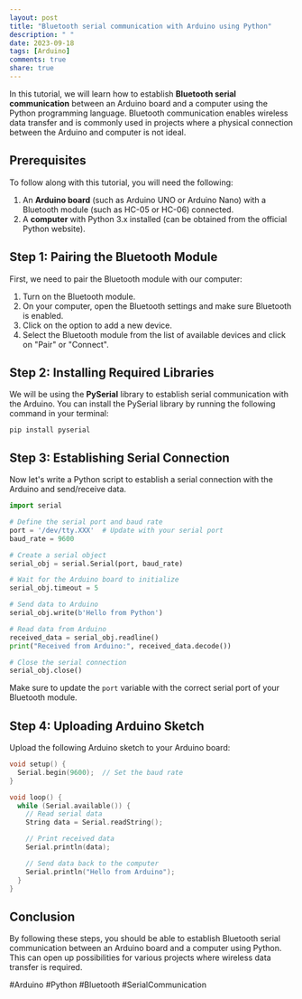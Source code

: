 ```yaml
---
layout: post
title: "Bluetooth serial communication with Arduino using Python"
description: " "
date: 2023-09-18
tags: [Arduino]
comments: true
share: true
---
```


In this tutorial, we will learn how to establish **Bluetooth serial communication** between an Arduino board and a computer using the Python programming language. Bluetooth communication enables wireless data transfer and is commonly used in projects where a physical connection between the Arduino and computer is not ideal.

## Prerequisites

To follow along with this tutorial, you will need the following:

1. An **Arduino board** (such as Arduino UNO or Arduino Nano) with a Bluetooth module (such as HC-05 or HC-06) connected.
2. A **computer** with Python 3.x installed (can be obtained from the official Python website).

## Step 1: Pairing the Bluetooth Module

First, we need to pair the Bluetooth module with our computer:

1. Turn on the Bluetooth module.
2. On your computer, open the Bluetooth settings and make sure Bluetooth is enabled.
3. Click on the option to add a new device.
4. Select the Bluetooth module from the list of available devices and click on "Pair" or "Connect".

## Step 2: Installing Required Libraries

We will be using the **PySerial** library to establish serial communication with the Arduino. You can install the PySerial library by running the following command in your terminal:

```shell
pip install pyserial
```

## Step 3: Establishing Serial Connection

Now let's write a Python script to establish a serial connection with the Arduino and send/receive data.

```python
import serial

# Define the serial port and baud rate
port = '/dev/tty.XXX'  # Update with your serial port
baud_rate = 9600

# Create a serial object
serial_obj = serial.Serial(port, baud_rate)

# Wait for the Arduino board to initialize
serial_obj.timeout = 5

# Send data to Arduino
serial_obj.write(b'Hello from Python')

# Read data from Arduino
received_data = serial_obj.readline()
print("Received from Arduino:", received_data.decode())

# Close the serial connection
serial_obj.close()
```

Make sure to update the `port` variable with the correct serial port of your Bluetooth module.

## Step 4: Uploading Arduino Sketch

Upload the following Arduino sketch to your Arduino board:

```c
void setup() {
  Serial.begin(9600);  // Set the baud rate
}

void loop() {
  while (Serial.available()) {
    // Read serial data
    String data = Serial.readString();

    // Print received data
    Serial.println(data);

    // Send data back to the computer
    Serial.println("Hello from Arduino");
  }
}
```

## Conclusion

By following these steps, you should be able to establish Bluetooth serial communication between an Arduino board and a computer using Python. This can open up possibilities for various projects where wireless data transfer is required.

#Arduino #Python #Bluetooth #SerialCommunication
